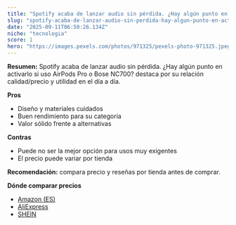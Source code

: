 ```yaml
---
title: "Spotify acaba de lanzar audio sin pérdida. ¿Hay algún punto en activarlo si uso AirPods Pro o Bose NC700?"
slug: "spotify-acaba-de-lanzar-audio-sin-perdida-hay-algun-punto-en-activarlo-si-uso-ai"
date: "2025-09-11T06:50:26.134Z"
niche: "tecnologia"
score: 1
hero: "https://images.pexels.com/photos/971325/pexels-photo-971325.jpeg?auto=compress&cs=tinysrgb&fit=crop&h=627&w=1200&auto=compress&cs=tinysrgb&w=1200&h=675&fit=crop"
---
```


**Resumen:** Spotify acaba de lanzar audio sin pérdida. ¿Hay algún punto en activarlo si uso AirPods Pro o Bose NC700? destaca por su relación calidad/precio y utilidad en el día a día.

**Pros**
- Diseño y materiales cuidados
- Buen rendimiento para su categoría
- Valor sólido frente a alternativas

**Contras**
- Puede no ser la mejor opción para usos muy exigentes
- El precio puede variar por tienda

**Recomendación:** compara precio y reseñas por tienda antes de comprar.

**Dónde comparar precios**
- [Amazon (ES)](https://www.amazon.es/s?k=Spotify%20acaba%20de%20lanzar%20audio%20sin%20p%C3%A9rdida.%20%C2%BFHay%20alg%C3%BAn%20punto%20en%20activarlo%20si%20uso%20AirPods%20Pro%20o%20Bose%20NC700%3F&tag=teknovashop25-21)
- [AliExpress](https://www.aliexpress.com/wholesale?SearchText=Spotify%20acaba%20de%20lanzar%20audio%20sin%20p%C3%A9rdida.%20%C2%BFHay%20alg%C3%BAn%20punto%20en%20activarlo%20si%20uso%20AirPods%20Pro%20o%20Bose%20NC700%3F)
- [SHEIN](https://www.shein.com/pdsearch/Spotify%20acaba%20de%20lanzar%20audio%20sin%20p%C3%A9rdida.%20%C2%BFHay%20alg%C3%BAn%20punto%20en%20activarlo%20si%20uso%20AirPods%20Pro%20o%20Bose%20NC700%3F)